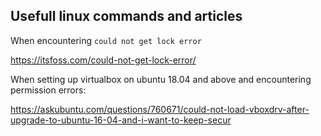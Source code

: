 ## Usefull linux commands and articles

When encountering `could not get lock error`

https://itsfoss.com/could-not-get-lock-error/

When setting up virtualbox on ubuntu 18.04 and above and encountering permission errors:

https://askubuntu.com/questions/760671/could-not-load-vboxdrv-after-upgrade-to-ubuntu-16-04-and-i-want-to-keep-secur

 
